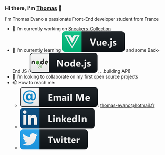 ### Hi there, I'm [Thomas](https://thomasevano.fr) 👋

I'm Thomas Evano a passionate Front-End developer student from France

- 🔭 I’m currently working on [Sneakers-Collection](https://github.com/Thomasevano/sneakers-collection)
- 🌱 I’m currently learning ![vue Logo](./assets/vue.svg) and some Back-End JS (![node Logo](./assets/nodejs.svg), ...building API)
- 👯 I’m looking to collaborate on my first open source projects
- 📫 How to reach me:
  - ![email Logo](./assets/email_me.svg): thomas-evano@hotmail.fr
  - [![Linkedin logo](./assets/linkedin.svg)](https://www.linkedin.com/in/thomasevano/)
  - [![Twitter logo](./assets/twitter.svg)](https://www.linkedin.com/in/thomasevano/)

<!--
**Thomasevano/Thomasevano** is a ✨ _special_ ✨ repository because its `README.md` (this file) appears on your GitHub profile.

Here are some ideas to get you started:

- 🔭 I’m currently working on ...
- 🌱 I’m currently learning ...
- 👯 I’m looking to collaborate on ...
- 🤔 I’m looking for help with ...
- 💬 Ask me about ...
- 📫 How to reach me: ...
- 😄 Pronouns: ...
- ⚡ Fun fact: ...
-->
